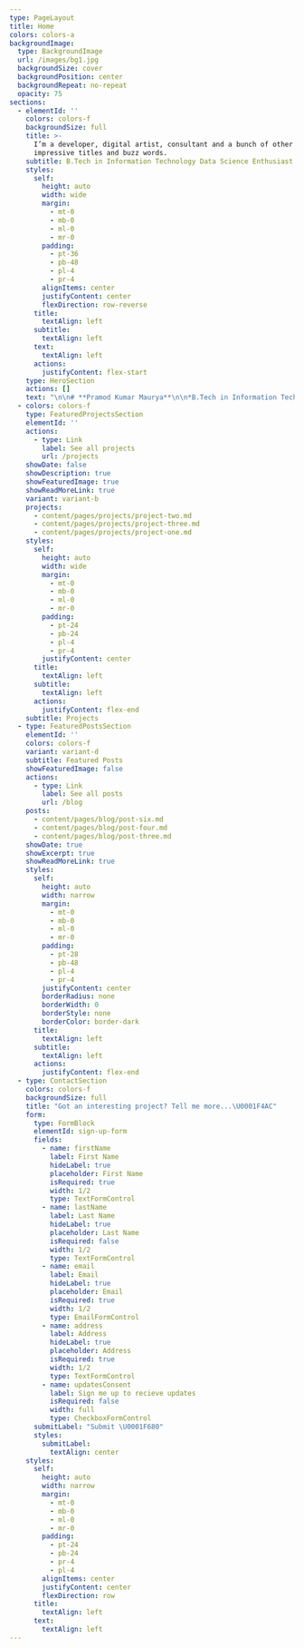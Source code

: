 ```yaml
---
type: PageLayout
title: Home
colors: colors-a
backgroundImage:
  type: BackgroundImage
  url: /images/bg1.jpg
  backgroundSize: cover
  backgroundPosition: center
  backgroundRepeat: no-repeat
  opacity: 75
sections:
  - elementId: ''
    colors: colors-f
    backgroundSize: full
    title: >-
      I’m a developer, digital artist, consultant and a bunch of other
      impressive titles and buzz words.
    subtitle: B.Tech in Information Technology Data Science Enthusiast Tech Professional
    styles:
      self:
        height: auto
        width: wide
        margin:
          - mt-0
          - mb-0
          - ml-0
          - mr-0
        padding:
          - pt-36
          - pb-48
          - pl-4
          - pr-4
        alignItems: center
        justifyContent: center
        flexDirection: row-reverse
      title:
        textAlign: left
      subtitle:
        textAlign: left
      text:
        textAlign: left
      actions:
        justifyContent: flex-start
    type: HeroSection
    actions: []
    text: "\n\n# **Pramod Kumar Maurya**\n\n*B.Tech in Information Technology Data Science Enthusiast Tech Professional*\n\n\n\n\U0001F64F **Hello!**\n\nI’m **Pramod Kumar Maurya**, a passionate **tech professional** with a **B.Tech in Information Technology** from **Shri Ramswaroop Memorial College of Engineering & Management, Lucknow (UP)**. I recently graduated and am currently working as a **Software Engineer** at **Evigur Solutions**. My journey in technology has been driven by an insatiable curiosity and a commitment to continuous learning.\n\n\n\n## **Education**\n\n*   **B.Tech in Information Technology**\n    Shri Ramswaroop Memorial College of Engineering & Management, Lucknow (UP) *(2021 - 2024)*\n    *   Graduated with a strong foundation in software development, data science, and IT systems.\n\n*   **B.Sc and M.Sc in Physics**\n    *   Developed analytical and problem-solving skills through rigorous academic training.\n\n*   **B.Ed in Physics & Maths**\n    *   Reinforced my belief in the power of holistic education and lifelong learning.\n\n\n\n## **Professional Experience**\n\n### **Software Engineer**\n\n**Evigur Tech** – *USA*\n*(Nov 2024 - Present)*\n\n*   **Role and Responsibilities**:\n    *   Designing, developing, and managing **SharePoint sites** to enhance collaboration and streamline workflows within the organization.\n    *   Customizing **Microsoft 365 apps** (e.g., Teams, Power BI, OneDrive) to meet business requirements and improve productivity.\n    *   Developing and deploying **Power Automate workflows** to automate repetitive tasks and improve operational efficiency.\n    *   Administering **SharePoint Online** environments, including permissions management, site provisioning, and branding customization.\n    *   Integrating **Power BI dashboards** with SharePoint to provide data-driven insights and reporting capabilities.\n    *   Collaborating with cross-functional teams to implement scalable solutions using **Flask**, **PostgreSQL**, and **Python** for backend processes.\n\n*   **Key Achievements**:\n    *   Successfully migrated legacy file systems to **SharePoint Online**, reducing document retrieval time by **50%**.\n    *   Automated reporting processes using **Power BI** and **Power Automate**, cutting manual effort by **40%**.\n    *   Designed and implemented a custom-branded **SharePoint intranet portal**, improving user engagement and accessibility.\n    *   Enhanced security and compliance by implementing **Azure AD Conditional Access Policies** and sensitivity labels for sensitive documents.\n\n*   **Tools and Technologies**:\n    *   **Microsoft 365 Apps**: SharePoint Online, Microsoft Teams, Power BI, Power Automate, OneDrive\n    *   **Development Tools**: Python, Flask, PostgreSQL, REST APIs\n    *   **Cloud Platforms**: Microsoft Azure, SharePoint Framework (SPFx), Azure Active Directory (AAD)\n    *   **Other Tools**: Git, MS Office Suite, Data Visualization Frameworks\n\n\n\n## **Technical Skills**\n\n### **Programming Languages**\n\n*   Python, SQL, JavaScript\n\n### **Data Science & Analytics**\n\n*   Microsoft Power BI, Flask, Pandas, NumPy\n\n### **Databases**\n\n*   PostgreSQL, MySQL\n\n### **Other Tools**\n\n*   Git, MS Office Suite, REST APIs\n\n\n\n## **Certifications**\n\n*   **Data Science Training**\n    Completed a comprehensive training program with **Intenshala Training**, focusing on data visualization, analysis, and machine learning fundamentals.\n\n*   **Teaching Certifications**\n    *   CTET (Central Teacher Eligibility Test) – Both Papers\n    *   STET (State Teacher Eligibility Test)\n\n*   **Short Technical Courses**\n    *   CCC (Course on Computer Concepts)\n    *   PMKVY (Pradhan Mantri Kaushal Vikas Yojana) – Customer Service Training\n\n\n\n## **My Journey in Data Science**\n\nMy passion for **data science** was ignited during my training with **Intenshala**, where I gained hands-on experience in **data visualization**, **statistical analysis**, and **problem-solving** using tools like **Power BI** and **Flask**. I’m now applying these skills in real-world projects to drive innovation and efficiency.\n\n\n\n## **My Philosophy**\n\nI believe in the power of **continuous learning** and **adaptability** in the ever-evolving tech landscape. As a professional, I strive to leverage technology to solve complex problems and create meaningful impact. Time should never be a barrier to pursuing one’s dreams, and I’m committed to pushing boundaries in my career.\n\n\n\n## **What I’m Focused On**\n\nCurrently, I’m focused on:\n\n*   Developing scalable solutions using **Python**, **Flask**, and **PostgreSQL**.\n*   Leveraging **data-driven insights** to optimize workflows and improve decision-making.\n*   Staying updated with emerging technologies and contributing to innovative projects.\n"
  - colors: colors-f
    type: FeaturedProjectsSection
    elementId: ''
    actions:
      - type: Link
        label: See all projects
        url: /projects
    showDate: false
    showDescription: true
    showFeaturedImage: true
    showReadMoreLink: true
    variant: variant-b
    projects:
      - content/pages/projects/project-two.md
      - content/pages/projects/project-three.md
      - content/pages/projects/project-one.md
    styles:
      self:
        height: auto
        width: wide
        margin:
          - mt-0
          - mb-0
          - ml-0
          - mr-0
        padding:
          - pt-24
          - pb-24
          - pl-4
          - pr-4
        justifyContent: center
      title:
        textAlign: left
      subtitle:
        textAlign: left
      actions:
        justifyContent: flex-end
    subtitle: Projects
  - type: FeaturedPostsSection
    elementId: ''
    colors: colors-f
    variant: variant-d
    subtitle: Featured Posts
    showFeaturedImage: false
    actions:
      - type: Link
        label: See all posts
        url: /blog
    posts:
      - content/pages/blog/post-six.md
      - content/pages/blog/post-four.md
      - content/pages/blog/post-three.md
    showDate: true
    showExcerpt: true
    showReadMoreLink: true
    styles:
      self:
        height: auto
        width: narrow
        margin:
          - mt-0
          - mb-0
          - ml-0
          - mr-0
        padding:
          - pt-28
          - pb-48
          - pl-4
          - pr-4
        justifyContent: center
        borderRadius: none
        borderWidth: 0
        borderStyle: none
        borderColor: border-dark
      title:
        textAlign: left
      subtitle:
        textAlign: left
      actions:
        justifyContent: flex-end
  - type: ContactSection
    colors: colors-f
    backgroundSize: full
    title: "Got an interesting project? Tell me more...\U0001F4AC"
    form:
      type: FormBlock
      elementId: sign-up-form
      fields:
        - name: firstName
          label: First Name
          hideLabel: true
          placeholder: First Name
          isRequired: true
          width: 1/2
          type: TextFormControl
        - name: lastName
          label: Last Name
          hideLabel: true
          placeholder: Last Name
          isRequired: false
          width: 1/2
          type: TextFormControl
        - name: email
          label: Email
          hideLabel: true
          placeholder: Email
          isRequired: true
          width: 1/2
          type: EmailFormControl
        - name: address
          label: Address
          hideLabel: true
          placeholder: Address
          isRequired: true
          width: 1/2
          type: TextFormControl
        - name: updatesConsent
          label: Sign me up to recieve updates
          isRequired: false
          width: full
          type: CheckboxFormControl
      submitLabel: "Submit \U0001F680"
      styles:
        submitLabel:
          textAlign: center
    styles:
      self:
        height: auto
        width: narrow
        margin:
          - mt-0
          - mb-0
          - ml-0
          - mr-0
        padding:
          - pt-24
          - pb-24
          - pr-4
          - pl-4
        alignItems: center
        justifyContent: center
        flexDirection: row
      title:
        textAlign: left
      text:
        textAlign: left
---
```

